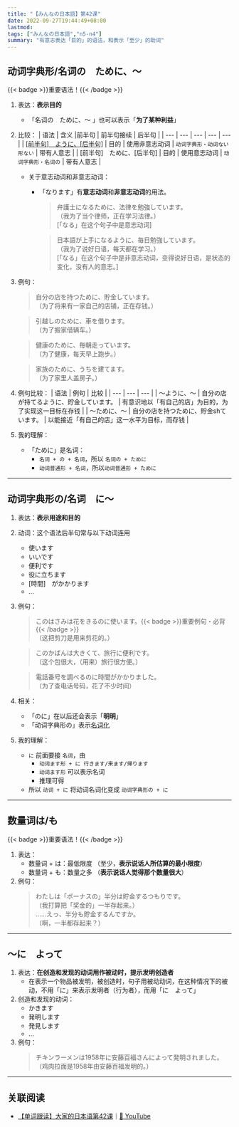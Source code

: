```yaml
---
title: "【みんなの日本語】第42课"
date: 2022-09-27T19:44:49+08:00
lastmod: 
tags: ["みんなの日本語","n5-n4"]
summary: "有意志表达「目的」的语法，和表示「至少」的助词"
---
```


## 动词字典形/名词の　ために、〜 
{{< badge >}}重要语法！{{< /badge >}}

1. 表达：**表示目的**
    - 「名词の　ために、〜 」也可以表示「**为了某种利益**」
2. 比较：
    | 语法 | 含义 |前半句 | 前半句接续 | 后半句 |
    | --- | --- | --- | --- | --- |
    | [[前半句]　ように、[后半句]](/jp/36/#动词1字典形动词1ない形ないように动词2) | 目的 | 使用非意志动词 | `动词字典形・动词ない形ない` | 带有人意志 |
    | [前半句]　ために、[后半句] | 目的 | 使用意志动词 | `动词字典形・名词の` | 带有人意志 |

    - 关于意志动词和非意志动词：
        - 「なります」有**意志动词**和**非意志动词**的用法。
            > 弁護士になるために、法律を勉強しています。  
             （我为了当个律师，正在学习法律。）  
              [「なる」在这个句子中是意志动词]

            > 日本語が上手になるように、毎日勉強しています。  
             （我为了说好日语，每天都在学习。）  
              [「なる」在这个句子中是非意志动词，变得说好日语，是状态的变化，没有人的意志。]
3. 例句：
    > 自分の店を持つために、貯金しています。  
     （为了将来有一家自己的店铺，正在存钱。）

    > 引越しのために、車を借ります。  
     （为了搬家借辆车。）

    > 健康のために、毎朝走っています。  
     （为了健康，每天早上跑步。）

    > 家族のために、うちを建てます。  
     （为了家里人盖房子。）

4. 例句比较：
    | 语法 | 例句 | 比较 |
    | --- | --- | --- |
    | 〜ように、〜 | 自分の店が持てるように、貯金しています。 | 有意识地以「有自己的店」为目的，为了实现这一目标在存钱 |
    | 〜ために、〜 | 自分の店を持つために、貯金shています。 | 以能接近「有自己的店」这一水平为目标，而存钱 |
5. 我的理解：
    - 「ために」是名词：
        - `名词 + の + 名词`，所以 `名词の + ために`
        - `动词普通形 + 名词`，所以`动词普通形 + ために`


---
## 动词字典形の/名词　に〜
1. 表达：**表示用途和目的**
2. 动词：这个语法后半句常与以下动词连用
    - 使います
    - いいです
    - 便利です
    - 役に立ちます
    - [時間]　がかかります
    - ...
3. 例句：
    > このはさみは花をきるのに使います。{{< badge >}}重要例句・必背{{< /badge >}}  
     （这把剪刀是用来剪花的。）

    > このかばんは大きくて、旅行に便利です。  
     （这个包很大，（用来）旅行很方便。）

    > 電話番号を調べるのに時間がかかりました。  
     （为了查电话号码，花了不少时间）

4. 相关：
    - 「のに」在以后还会表示「**明明**」
    - 「动词字典形の」表示[名词化](/jp/38/#名词化的の)
5. 我的理解：
    - `に` 前面要接 `名词`，由
        - `动词ます形 + に 行きます/来ます/帰ります`
        - `动词ます形` 可以表示名词
        - 推理可得
    - 所以 `动词 + に` 将动词名词化变成 `动词字典形の + に`
---
## 数量词は/も
{{< badge >}}重要语法！{{< /badge >}}
1. 表达：
    - 数量词 + は：最低限度 （至少，**表示说话人所估算的最小限度**）
    - 数量词 + も：数量之多 （**表示说话人觉得那个数量很大**）
2. 例句：
    > わたしは「ボーナスの」半分は貯金するつもりです。  
     （我打算把「奖金的」一半存起来。）  
    ......えっ、半分も貯金するんですか。  
     （啊，一半都存起来？）

---
## 〜に　よって
1. 表达：**在创造和发现的动词用作被动时，提示发明创造者**
    - 在表示一个物品被发明，被创造时，句子用被动动词，在这种情况下的被动，不用「に」来表示发明者（行为者），而用「に　よって」
2. 创造和发现的动词：
    - かきます
    - 発明します
    - 発見します
    - ...
3. 例句：
    > チキンラーメンは1958年に安藤百福さんによって発明されました。  
     （鸡肉拉面是1958年由安藤百福发明的。）

---
## 关联阅读
- [【单词跟读】大家的日本语第42课](https://www.bilibili.com/video/BV1G34y1e7RA?p=42)｜[🔗 YouTube](https://youtu.be/JxS4nkY_X9s)